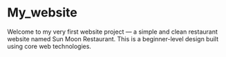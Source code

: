 # My_website
Welcome to my very first website project — a simple and clean restaurant website named Sun Moon Restaurant. This is a beginner-level design built using core web technologies.
